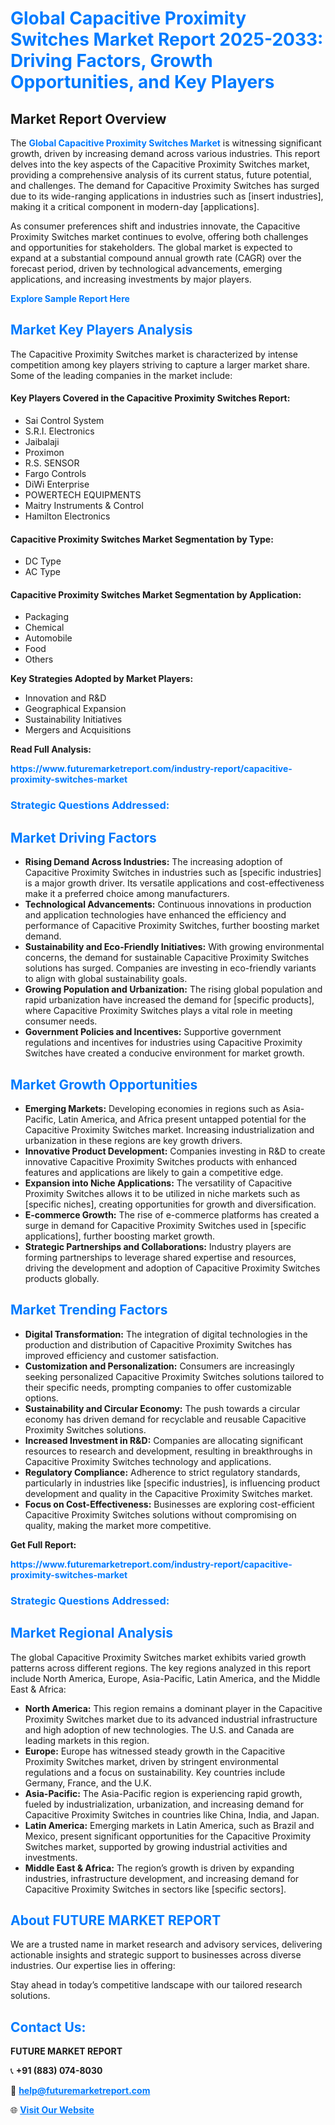 <h1 style="color: #007BFF;">Global Capacitive Proximity Switches Market Report 2025-2033: Driving Factors, Growth Opportunities, and Key Players</h1>

<section id="overview">
<h2>Market Report Overview</h2>
<p>The <a href="https://www.futuremarketreport.com/industry-report/capacitive-proximity-switches-market" style="color: #007BFF; text-decoration: none;"><strong>Global Capacitive Proximity Switches Market</strong></a> is witnessing significant growth, driven by increasing demand across various industries. This report delves into the key aspects of the Capacitive Proximity Switches market, providing a comprehensive analysis of its current status, future potential, and challenges. The demand for Capacitive Proximity Switches has surged due to its wide-ranging applications in industries such as [insert industries], making it a critical component in modern-day [applications].</p>
<p>As consumer preferences shift and industries innovate, the Capacitive Proximity Switches market continues to evolve, offering both challenges and opportunities for stakeholders. The global market is expected to expand at a substantial compound annual growth rate (CAGR) over the forecast period, driven by technological advancements, emerging applications, and increasing investments by major players.</p>
</section>

<section id="overview">
<p><a href="https://www.futuremarketreport.com/request-sample/reportId=88094" style="color: #007BFF; text-decoration: none;"><strong>Explore Sample Report Here</strong></a></p>
</section>

<section id="key-players">
<h2 style="color: #007BFF;">Market Key Players Analysis</h2>
<p>The Capacitive Proximity Switches market is characterized by intense competition among key players striving to capture a larger market share. Some of the leading companies in the market include:</p>
<h4>Key Players Covered in the Capacitive Proximity Switches Report:</h4>
<ul><li>Sai Control System</li><li>S.R.I. Electronics</li><li>Jaibalaji</li><li>Proximon</li><li>R.S. SENSOR</li><li>Fargo Controls</li><li>DiWi Enterprise</li><li>POWERTECH EQUIPMENTS</li><li>Maitry Instruments &amp; Control</li><li>Hamilton Electronics</li></ul>
<h4>Capacitive Proximity Switches Market Segmentation by Type:</h4>
<ul><li>DC Type</li><li>AC Type</li></ul>

<h4>Capacitive Proximity Switches Market Segmentation by Application:</h4>
<ul><li>Packaging</li><li>Chemical</li><li>Automobile</li><li>Food</li><li>Others</li></ul>
<p><strong>Key Strategies Adopted by Market Players:</strong></p>
<ul>
<li>Innovation and R&D</li>
<li>Geographical Expansion</li>
<li>Sustainability Initiatives</li>
<li>Mergers and Acquisitions</li>
</ul>
</section>

<section>
<p><strong>Read Full Analysis: </strong></p><a href="https://www.futuremarketreport.com/industry-report/capacitive-proximity-switches-market" style="color: #007BFF; text-decoration: none;"><strong>https://www.futuremarketreport.com/industry-report/capacitive-proximity-switches-market</strong></a>
<h3 style="color: #007BFF;">Strategic Questions Addressed:</h3>
</section>

<section id="driving-factors">
<h2 style="color: #007BFF;">Market Driving Factors</h2>
<ul>
<li><strong>Rising Demand Across Industries:</strong> The increasing adoption of Capacitive Proximity Switches in industries such as [specific industries] is a major growth driver. Its versatile applications and cost-effectiveness make it a preferred choice among manufacturers.</li>
<li><strong>Technological Advancements:</strong> Continuous innovations in production and application technologies have enhanced the efficiency and performance of Capacitive Proximity Switches, further boosting market demand.</li>
<li><strong>Sustainability and Eco-Friendly Initiatives:</strong> With growing environmental concerns, the demand for sustainable Capacitive Proximity Switches solutions has surged. Companies are investing in eco-friendly variants to align with global sustainability goals.</li>
<li><strong>Growing Population and Urbanization:</strong> The rising global population and rapid urbanization have increased the demand for [specific products], where Capacitive Proximity Switches plays a vital role in meeting consumer needs.</li>
<li><strong>Government Policies and Incentives:</strong> Supportive government regulations and incentives for industries using Capacitive Proximity Switches have created a conducive environment for market growth.</li>
</ul>
</section>

<section id="growth-opportunities">
<h2 style="color: #007BFF;">Market Growth Opportunities</h2>
<ul>
<li><strong>Emerging Markets:</strong> Developing economies in regions such as Asia-Pacific, Latin America, and Africa present untapped potential for the Capacitive Proximity Switches market. Increasing industrialization and urbanization in these regions are key growth drivers.</li>
<li><strong>Innovative Product Development:</strong> Companies investing in R&D to create innovative Capacitive Proximity Switches products with enhanced features and applications are likely to gain a competitive edge.</li>
<li><strong>Expansion into Niche Applications:</strong> The versatility of Capacitive Proximity Switches allows it to be utilized in niche markets such as [specific niches], creating opportunities for growth and diversification.</li>
<li><strong>E-commerce Growth:</strong> The rise of e-commerce platforms has created a surge in demand for Capacitive Proximity Switches used in [specific applications], further boosting market growth.</li>
<li><strong>Strategic Partnerships and Collaborations:</strong> Industry players are forming partnerships to leverage shared expertise and resources, driving the development and adoption of Capacitive Proximity Switches products globally.</li>
</ul>
</section>

<section id="trending-factors">
<h2 style="color: #007BFF;">Market Trending Factors</h2>
<ul>
<li><strong>Digital Transformation:</strong> The integration of digital technologies in the production and distribution of Capacitive Proximity Switches has improved efficiency and customer satisfaction.</li>
<li><strong>Customization and Personalization:</strong> Consumers are increasingly seeking personalized Capacitive Proximity Switches solutions tailored to their specific needs, prompting companies to offer customizable options.</li>
<li><strong>Sustainability and Circular Economy:</strong> The push towards a circular economy has driven demand for recyclable and reusable Capacitive Proximity Switches solutions.</li>
<li><strong>Increased Investment in R&D:</strong> Companies are allocating significant resources to research and development, resulting in breakthroughs in Capacitive Proximity Switches technology and applications.</li>
<li><strong>Regulatory Compliance:</strong> Adherence to strict regulatory standards, particularly in industries like [specific industries], is influencing product development and quality in the Capacitive Proximity Switches market.</li>
<li><strong>Focus on Cost-Effectiveness:</strong> Businesses are exploring cost-efficient Capacitive Proximity Switches solutions without compromising on quality, making the market more competitive.</li>
</ul>
</section>

<section>
<p><strong>Get Full Report: </strong></p><a href="https://www.futuremarketreport.com/industry-report/capacitive-proximity-switches-market" style="color: #007BFF; text-decoration: none;"><strong>https://www.futuremarketreport.com/industry-report/capacitive-proximity-switches-market</strong></a>
<h3 style="color: #007BFF;">Strategic Questions Addressed:</h3>
</section>


<section id="regional-analysis">
<h2 style="color: #007BFF;">Market Regional Analysis</h2>
<p>The global Capacitive Proximity Switches market exhibits varied growth patterns across different regions. The key regions analyzed in this report include North America, Europe, Asia-Pacific, Latin America, and the Middle East & Africa:</p>
<ul>
<li><strong>North America:</strong> This region remains a dominant player in the Capacitive Proximity Switches market due to its advanced industrial infrastructure and high adoption of new technologies. The U.S. and Canada are leading markets in this region.</li>
<li><strong>Europe:</strong> Europe has witnessed steady growth in the Capacitive Proximity Switches market, driven by stringent environmental regulations and a focus on sustainability. Key countries include Germany, France, and the U.K.</li>
<li><strong>Asia-Pacific:</strong> The Asia-Pacific region is experiencing rapid growth, fueled by industrialization, urbanization, and increasing demand for Capacitive Proximity Switches in countries like China, India, and Japan.</li>
<li><strong>Latin America:</strong> Emerging markets in Latin America, such as Brazil and Mexico, present significant opportunities for the Capacitive Proximity Switches market, supported by growing industrial activities and investments.</li>
<li><strong>Middle East & Africa:</strong> The region’s growth is driven by expanding industries, infrastructure development, and increasing demand for Capacitive Proximity Switches in sectors like [specific sectors].</li>
</ul>
</section>

<footer>
<h2 style="color: #007BFF;">About FUTURE MARKET REPORT</h2>
<p>We are a trusted name in market research and advisory services, delivering actionable insights and strategic support to businesses across diverse industries. Our expertise lies in offering:</p>

<p>Stay ahead in today’s competitive landscape with our tailored research solutions.</p>

<h2 style="color: #007BFF;">Contact Us:</h2>
<p><strong>FUTURE MARKET REPORT</strong></p>
<p>📞 <strong>+91 (883) 074-8030</strong></p>
<p>📧 <strong><a href="mailto:help@futuremarketreport.com" style="color: #007BFF;">help@futuremarketreport.com</a></strong></p>
<p>🌐 <strong><a href="https://www.futuremarketreport.com/" style="color: #007BFF;">Visit Our Website</a></strong></p>
</footer>